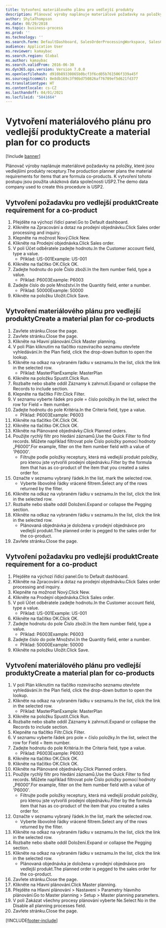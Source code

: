 ```yaml
---
title: Vytvoření materiálového plánu pro vedlejší produkty
description: Plánovač výroby naplánuje materiálové požadavky na položky, které jsou vedlejšími produkty receptury.
author: ShylaThompson
ms.date: 08/29/2018
ms.topic: business-process
ms.prod: ''
ms.technology: ''
ms.search.form: DefaultDashboard, SalesOrderProcessingWorkspace, SalesCreateOrder, SalesTable, ReqCreatePlanWorkspace, ReqTransPlanCard, SysQueryForm, ReqTransPo
audience: Application User
ms.reviewer: kamaybac
ms.search.region: Global
ms.author: kamaybac
ms.search.validFrom: 2016-06-30
ms.dyn365.ops.version: Version 7.0.0
ms.openlocfilehash: d910b89330865b0bcf3f6cd05b761506f339a45f
ms.sourcegitcommit: 0e8db169c3f90bd750826af76709ef5d621fd377
ms.translationtype: HT
ms.contentlocale: cs-CZ
ms.lasthandoff: 04/01/2021
ms.locfileid: "5841664"
---
```

# <a name="create-a-material-plan-for-co-products"></a><span data-ttu-id="a3abc-103">Vytvoření materiálového plánu pro vedlejší produkty</span><span class="sxs-lookup"><span data-stu-id="a3abc-103">Create a material plan for co products</span></span>

[!include [banner](../../includes/banner.md)]

<span data-ttu-id="a3abc-104">Plánovač výroby naplánuje materiálové požadavky na položky, které jsou vedlejšími produkty receptury.</span><span class="sxs-lookup"><span data-stu-id="a3abc-104">The production planner plans the material requirements for items that are formula co-products.</span></span> <span data-ttu-id="a3abc-105">K vytvoření tohoto postupu jsou použita ukázková data společnosti USP2.</span><span class="sxs-lookup"><span data-stu-id="a3abc-105">The demo data company used to create this procedure is USP2.</span></span>


## <a name="create-requirement-for-a-co-product"></a><span data-ttu-id="a3abc-106">Vytvoření požadavku pro vedlejší produkt</span><span class="sxs-lookup"><span data-stu-id="a3abc-106">Create requirement for a co-product</span></span>
1. <span data-ttu-id="a3abc-107">Přejděte na výchozí řídicí panel.</span><span class="sxs-lookup"><span data-stu-id="a3abc-107">Go to Default dashboard.</span></span>
2. <span data-ttu-id="a3abc-108">Klikněte na Zpracování a dotaz na prodejní objednávku.</span><span class="sxs-lookup"><span data-stu-id="a3abc-108">Click Sales order processing and inquiry.</span></span>
3. <span data-ttu-id="a3abc-109">Klepněte na možnost Nový.</span><span class="sxs-lookup"><span data-stu-id="a3abc-109">Click New.</span></span>
4. <span data-ttu-id="a3abc-110">Klikněte na Prodejní objednávka.</span><span class="sxs-lookup"><span data-stu-id="a3abc-110">Click Sales order.</span></span>
5. <span data-ttu-id="a3abc-111">V poli Účet odběratele zadejte hodnotu.</span><span class="sxs-lookup"><span data-stu-id="a3abc-111">In the Customer account field, type a value.</span></span>
    * <span data-ttu-id="a3abc-112">Příklad: US-001</span><span class="sxs-lookup"><span data-stu-id="a3abc-112">Example: US-001</span></span>  
6. <span data-ttu-id="a3abc-113">Klikněte na tlačítko OK.</span><span class="sxs-lookup"><span data-stu-id="a3abc-113">Click OK.</span></span>
7. <span data-ttu-id="a3abc-114">Zadejte hodnotu do pole Číslo zboží.</span><span class="sxs-lookup"><span data-stu-id="a3abc-114">In the Item number field, type a value.</span></span>
    * <span data-ttu-id="a3abc-115">Příklad: P6003</span><span class="sxs-lookup"><span data-stu-id="a3abc-115">Example: P6003</span></span>  
8. <span data-ttu-id="a3abc-116">Zadejte číslo do pole Množství.</span><span class="sxs-lookup"><span data-stu-id="a3abc-116">In the Quantity field, enter a number.</span></span>
    * <span data-ttu-id="a3abc-117">Příklad: 50000</span><span class="sxs-lookup"><span data-stu-id="a3abc-117">Example: 50000</span></span>  
9. <span data-ttu-id="a3abc-118">Klikněte na položku Uložit.</span><span class="sxs-lookup"><span data-stu-id="a3abc-118">Click Save.</span></span>

## <a name="create-a-material-plan-for-co-products"></a><span data-ttu-id="a3abc-119">Vytvoření materiálového plánu pro vedlejší produkty</span><span class="sxs-lookup"><span data-stu-id="a3abc-119">Create a material plan for co-products</span></span>
1. <span data-ttu-id="a3abc-120">Zavřete stránku.</span><span class="sxs-lookup"><span data-stu-id="a3abc-120">Close the page.</span></span>
2. <span data-ttu-id="a3abc-121">Zavřete stránku.</span><span class="sxs-lookup"><span data-stu-id="a3abc-121">Close the page.</span></span>
3. <span data-ttu-id="a3abc-122">Klikněte na Hlavní plánování.</span><span class="sxs-lookup"><span data-stu-id="a3abc-122">Click Master planning.</span></span>
4. <span data-ttu-id="a3abc-123">V poli Plán kliknutím na tlačítko rozevíracího seznamu otevřete vyhledávání.</span><span class="sxs-lookup"><span data-stu-id="a3abc-123">In the Plan field, click the drop-down button to open the lookup.</span></span>
5. <span data-ttu-id="a3abc-124">Klikněte na odkaz na vybraném řádku v seznamu.</span><span class="sxs-lookup"><span data-stu-id="a3abc-124">In the list, click the link in the selected row.</span></span>
    * <span data-ttu-id="a3abc-125">Příklad: MasterPlan</span><span class="sxs-lookup"><span data-stu-id="a3abc-125">Example: MasterPlan</span></span>  
6. <span data-ttu-id="a3abc-126">Klikněte na položku Spustit.</span><span class="sxs-lookup"><span data-stu-id="a3abc-126">Click Run.</span></span>
7. <span data-ttu-id="a3abc-127">Rozbalte nebo sbalte oddíl Záznamy k zahrnutí.</span><span class="sxs-lookup"><span data-stu-id="a3abc-127">Expand or collapse the Records to include section.</span></span>
8. <span data-ttu-id="a3abc-128">Klepněte na tlačítko Filtr.</span><span class="sxs-lookup"><span data-stu-id="a3abc-128">Click Filter.</span></span>
9. <span data-ttu-id="a3abc-129">V seznamu vyberte řádek pro pole = číslo položky.</span><span class="sxs-lookup"><span data-stu-id="a3abc-129">In the list, select the row for Field = Item number.</span></span>
10. <span data-ttu-id="a3abc-130">Zadejte hodnotu do pole Kritéria.</span><span class="sxs-lookup"><span data-stu-id="a3abc-130">In the Criteria field, type a value.</span></span>
    * <span data-ttu-id="a3abc-131">Příklad: P6003</span><span class="sxs-lookup"><span data-stu-id="a3abc-131">Example: P6003</span></span>  
11. <span data-ttu-id="a3abc-132">Klikněte na tlačítko OK.</span><span class="sxs-lookup"><span data-stu-id="a3abc-132">Click OK.</span></span>
12. <span data-ttu-id="a3abc-133">Klikněte na tlačítko OK.</span><span class="sxs-lookup"><span data-stu-id="a3abc-133">Click OK.</span></span>
13. <span data-ttu-id="a3abc-134">Klikněte na Plánované objednávky.</span><span class="sxs-lookup"><span data-stu-id="a3abc-134">Click Planned orders.</span></span>
14. <span data-ttu-id="a3abc-135">Použijte rychlý filtr pro hledání záznamů.</span><span class="sxs-lookup"><span data-stu-id="a3abc-135">Use the Quick Filter to find records.</span></span> <span data-ttu-id="a3abc-136">Můžete například filtrovat pole Číslo položky pomocí hodnoty „P6000“.</span><span class="sxs-lookup"><span data-stu-id="a3abc-136">For example, filter on the Item number field with a value of 'P6000'.</span></span>
    * <span data-ttu-id="a3abc-137">Filtrujte podle položky receptury, která má vedlejší produkt položky, pro kterou jste vytvořili prodejní objednávku.</span><span class="sxs-lookup"><span data-stu-id="a3abc-137">Filter by the formula item that has as co-product of the item that you created a sales order for.</span></span>  
15. <span data-ttu-id="a3abc-138">Označte v seznamu vybraný řádek.</span><span class="sxs-lookup"><span data-stu-id="a3abc-138">In the list, mark the selected row.</span></span>
    * <span data-ttu-id="a3abc-139">Vyberte libovolné řádky vrácené filtrem.</span><span class="sxs-lookup"><span data-stu-id="a3abc-139">Select any of the rows returned by the filter.</span></span>  
16. <span data-ttu-id="a3abc-140">Klikněte na odkaz na vybraném řádku v seznamu.</span><span class="sxs-lookup"><span data-stu-id="a3abc-140">In the list, click the link in the selected row.</span></span>
17. <span data-ttu-id="a3abc-141">Rozbalte nebo sbalte oddíl Doložení.</span><span class="sxs-lookup"><span data-stu-id="a3abc-141">Expand or collapse the Pegging section.</span></span>
18. <span data-ttu-id="a3abc-142">Klikněte na odkaz na vybraném řádku v seznamu.</span><span class="sxs-lookup"><span data-stu-id="a3abc-142">In the list, click the link in the selected row.</span></span>
    * <span data-ttu-id="a3abc-143">Plánovaná objednávka je doložena v prodejní objednávce pro vedlejší produkt.</span><span class="sxs-lookup"><span data-stu-id="a3abc-143">The planned order is pegged to the sales order for the co-product.</span></span>  
19. <span data-ttu-id="a3abc-144">Zavřete stránku.</span><span class="sxs-lookup"><span data-stu-id="a3abc-144">Close the page.</span></span>

## <a name="create-requirement-for-a-co-product"></a><span data-ttu-id="a3abc-145">Vytvoření požadavku pro vedlejší produkt</span><span class="sxs-lookup"><span data-stu-id="a3abc-145">Create requirement for a co-product</span></span>
1. <span data-ttu-id="a3abc-146">Přejděte na výchozí řídicí panel.</span><span class="sxs-lookup"><span data-stu-id="a3abc-146">Go to Default dashboard.</span></span>
2. <span data-ttu-id="a3abc-147">Klikněte na Zpracování a dotaz na prodejní objednávku.</span><span class="sxs-lookup"><span data-stu-id="a3abc-147">Click Sales order processing and inquiry.</span></span>
3. <span data-ttu-id="a3abc-148">Klepněte na možnost Nový.</span><span class="sxs-lookup"><span data-stu-id="a3abc-148">Click New.</span></span>
4. <span data-ttu-id="a3abc-149">Klikněte na Prodejní objednávka.</span><span class="sxs-lookup"><span data-stu-id="a3abc-149">Click Sales order.</span></span>
5. <span data-ttu-id="a3abc-150">V poli Účet odběratele zadejte hodnotu.</span><span class="sxs-lookup"><span data-stu-id="a3abc-150">In the Customer account field, type a value.</span></span>
    * <span data-ttu-id="a3abc-151">Příklad: US-001</span><span class="sxs-lookup"><span data-stu-id="a3abc-151">Example: US-001</span></span>  
6. <span data-ttu-id="a3abc-152">Klikněte na tlačítko OK.</span><span class="sxs-lookup"><span data-stu-id="a3abc-152">Click OK.</span></span>
7. <span data-ttu-id="a3abc-153">Zadejte hodnotu do pole Číslo zboží.</span><span class="sxs-lookup"><span data-stu-id="a3abc-153">In the Item number field, type a value.</span></span>
    * <span data-ttu-id="a3abc-154">Příklad: P6003</span><span class="sxs-lookup"><span data-stu-id="a3abc-154">Example: P6003</span></span>  
8. <span data-ttu-id="a3abc-155">Zadejte číslo do pole Množství.</span><span class="sxs-lookup"><span data-stu-id="a3abc-155">In the Quantity field, enter a number.</span></span>
    * <span data-ttu-id="a3abc-156">Příklad: 50000</span><span class="sxs-lookup"><span data-stu-id="a3abc-156">Example: 50000</span></span>  
9. <span data-ttu-id="a3abc-157">Klikněte na položku Uložit.</span><span class="sxs-lookup"><span data-stu-id="a3abc-157">Click Save.</span></span>

## <a name="create-a-material-plan-for-co-products"></a><span data-ttu-id="a3abc-158">Vytvoření materiálového plánu pro vedlejší produkty</span><span class="sxs-lookup"><span data-stu-id="a3abc-158">Create a material plan for co-products</span></span>
1. <span data-ttu-id="a3abc-159">V poli Plán kliknutím na tlačítko rozevíracího seznamu otevřete vyhledávání.</span><span class="sxs-lookup"><span data-stu-id="a3abc-159">In the Plan field, click the drop-down button to open the lookup.</span></span>
2. <span data-ttu-id="a3abc-160">Klikněte na odkaz na vybraném řádku v seznamu.</span><span class="sxs-lookup"><span data-stu-id="a3abc-160">In the list, click the link in the selected row.</span></span>
    * <span data-ttu-id="a3abc-161">Příklad: MasterPlan</span><span class="sxs-lookup"><span data-stu-id="a3abc-161">Example: MasterPlan</span></span>  
3. <span data-ttu-id="a3abc-162">Klikněte na položku Spustit.</span><span class="sxs-lookup"><span data-stu-id="a3abc-162">Click Run.</span></span>
4. <span data-ttu-id="a3abc-163">Rozbalte nebo sbalte oddíl Záznamy k zahrnutí.</span><span class="sxs-lookup"><span data-stu-id="a3abc-163">Expand or collapse the Records to include section.</span></span>
5. <span data-ttu-id="a3abc-164">Klepněte na tlačítko Filtr.</span><span class="sxs-lookup"><span data-stu-id="a3abc-164">Click Filter.</span></span>
6. <span data-ttu-id="a3abc-165">V seznamu vyberte řádek pro pole = číslo položky.</span><span class="sxs-lookup"><span data-stu-id="a3abc-165">In the list, select the row for Field = Item number.</span></span>
7. <span data-ttu-id="a3abc-166">Zadejte hodnotu do pole Kritéria.</span><span class="sxs-lookup"><span data-stu-id="a3abc-166">In the Criteria field, type a value.</span></span>
    * <span data-ttu-id="a3abc-167">Příklad: P6003</span><span class="sxs-lookup"><span data-stu-id="a3abc-167">Example: P6003</span></span>  
8. <span data-ttu-id="a3abc-168">Klikněte na tlačítko OK.</span><span class="sxs-lookup"><span data-stu-id="a3abc-168">Click OK.</span></span>
9. <span data-ttu-id="a3abc-169">Klikněte na tlačítko OK.</span><span class="sxs-lookup"><span data-stu-id="a3abc-169">Click OK.</span></span>
10. <span data-ttu-id="a3abc-170">Klikněte na Plánované objednávky.</span><span class="sxs-lookup"><span data-stu-id="a3abc-170">Click Planned orders.</span></span>
11. <span data-ttu-id="a3abc-171">Použijte rychlý filtr pro hledání záznamů.</span><span class="sxs-lookup"><span data-stu-id="a3abc-171">Use the Quick Filter to find records.</span></span> <span data-ttu-id="a3abc-172">Můžete například filtrovat pole Číslo položky pomocí hodnoty „P6000“.</span><span class="sxs-lookup"><span data-stu-id="a3abc-172">For example, filter on the Item number field with a value of 'P6000'.</span></span>
    * <span data-ttu-id="a3abc-173">Filtrujte podle položky receptury, která má vedlejší produkt položky, pro kterou jste vytvořili prodejní objednávku.</span><span class="sxs-lookup"><span data-stu-id="a3abc-173">Filter by the formula item that has as co-product of the item that you created a sales order for.</span></span>  
12. <span data-ttu-id="a3abc-174">Označte v seznamu vybraný řádek.</span><span class="sxs-lookup"><span data-stu-id="a3abc-174">In the list, mark the selected row.</span></span>
    * <span data-ttu-id="a3abc-175">Vyberte libovolné řádky vrácené filtrem.</span><span class="sxs-lookup"><span data-stu-id="a3abc-175">Select any of the rows returned by the filter.</span></span>  
13. <span data-ttu-id="a3abc-176">Klikněte na odkaz na vybraném řádku v seznamu.</span><span class="sxs-lookup"><span data-stu-id="a3abc-176">In the list, click the link in the selected row.</span></span>
14. <span data-ttu-id="a3abc-177">Rozbalte nebo sbalte oddíl Doložení.</span><span class="sxs-lookup"><span data-stu-id="a3abc-177">Expand or collapse the Pegging section.</span></span>
15. <span data-ttu-id="a3abc-178">Klikněte na odkaz na vybraném řádku v seznamu.</span><span class="sxs-lookup"><span data-stu-id="a3abc-178">In the list, click the link in the selected row.</span></span>
    * <span data-ttu-id="a3abc-179">Plánovaná objednávka je doložena v prodejní objednávce pro vedlejší produkt.</span><span class="sxs-lookup"><span data-stu-id="a3abc-179">The planned order is pegged to the sales order for the co-product.</span></span>  
16. <span data-ttu-id="a3abc-180">Zavřete stránku.</span><span class="sxs-lookup"><span data-stu-id="a3abc-180">Close the page.</span></span>
17. <span data-ttu-id="a3abc-181">Klikněte na Hlavní plánování.</span><span class="sxs-lookup"><span data-stu-id="a3abc-181">Click Master planning.</span></span>
18. <span data-ttu-id="a3abc-182">Přejděte na Hlavní plánování > Nastavení > Parametry hlavního plánování.</span><span class="sxs-lookup"><span data-stu-id="a3abc-182">Go to Master planning > Setup > Master planning parameters.</span></span>
19. <span data-ttu-id="a3abc-183">V poli Zakázat všechny procesy plánování vyberte Ne.</span><span class="sxs-lookup"><span data-stu-id="a3abc-183">Select No in the Disable all planning processes field.</span></span>
20. <span data-ttu-id="a3abc-184">Zavřete stránku.</span><span class="sxs-lookup"><span data-stu-id="a3abc-184">Close the page.</span></span>



[!INCLUDE[footer-include](../../../includes/footer-banner.md)]